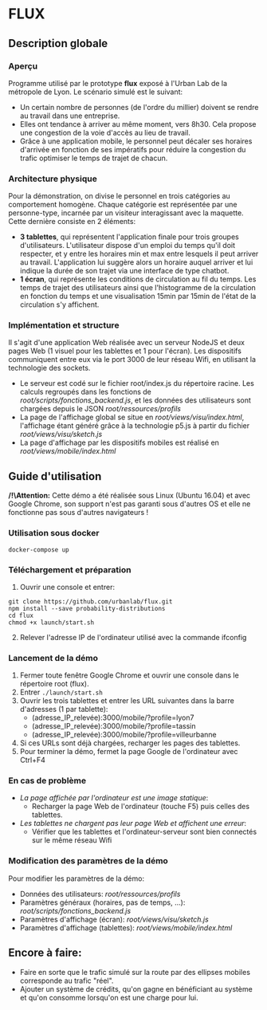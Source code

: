 # FLUX

## Description globale

### Aperçu
Programme utilisé par le prototype **flux** exposé à l'Urban Lab de la métropole de Lyon. Le scénario simulé est le suivant:
* Un certain nombre de personnes (de l'ordre du millier) doivent se rendre au travail dans une entreprise.
* Elles ont tendance à arriver au même moment, vers 8h30. Cela propose une congestion de la voie d'accès au lieu de travail.
* Grâce à une application mobile, le personnel peut décaler ses horaires d'arrivée en fonction de ses impératifs pour réduire la congestion du trafic optimiser le temps de trajet de chacun.

### Architecture physique
Pour la démonstration, on divise le personnel en trois catégories au comportement homogène. Chaque catégorie est représentée par une personne-type, incarnée par un visiteur interagissant avec la maquette. Cette dernière consiste en 2 éléments:
* **3 tablettes**, qui représentent l'application finale pour trois groupes d'utilisateurs. L'utilisateur dispose d'un emploi du temps qu'il doit respecter, et y entre les horaires min et max entre lesquels il peut arriver au travail. L'application lui suggère alors un horaire auquel arriver et lui indique la durée de son trajet via une interface de type chatbot.
* **1 écran**, qui représente les conditions de circulation au fil du temps. Les temps de trajet des utilisateurs ainsi que l'histogramme de la circulation en fonction du temps et une visualisation 15min par 15min de l'état de la circulation s'y affichent.

### Implémentation et structure
Il s'agit d'une application Web réalisée avec un serveur NodeJS et deux pages Web (1 visuel pour les tablettes et 1 pour l'écran). Les dispositifs communiquent entre eux via le port 3000 de leur réseau Wifi, en utilisant la technologie des sockets.

* Le serveur est codé sur le fichier root/index.js du répertoire racine. Les calculs regroupés dans les fonctions de *root/scripts/fonctions_backend.js*, et les données des utilisateurs sont chargées depuis le JSON *root/ressources/profils*
* La page de l'affichage global se situe en *root/views/visu/index.html*, l'affichage étant généré grâce à la technologie p5.js à partir du fichier *root/views/visu/sketch.js*
* La page d'affichage par les dispositifs mobiles est réalisé en *root/views/mobile/index.html*

## Guide d'utilisation

**/!\\Attention:** Cette démo a été réalisée sous Linux (Ubuntu 16.04) et avec Google Chrome, son support n'est pas garanti sous d'autres OS et elle ne fonctionne pas sous d'autres navigateurs !


### Utilisation sous docker

`docker-compose up`

### Téléchargement et préparation
1) Ouvrir une console et entrer:
```
git clone https://github.com/urbanlab/flux.git
npm install --save probability-distributions
cd flux
chmod +x launch/start.sh
```
2) Relever l'adresse IP de l'ordinateur utilisé avec la commande ifconfig

### Lancement de la démo
1) Fermer toute fenêtre Google Chrome et ouvrir une console dans le répertoire root (flux).
2) Entrer `./launch/start.sh`
3) Ouvrir les trois tablettes et entrer les URL suivantes dans la barre d'adresses (1 par tablette):
	* (adresse_IP_relevée):3000/mobile/?profile=lyon7
	* (adresse_IP_relevée):3000/mobile/?profile=tassin
	* (adresse_IP_relevée):3000/mobile/?profile=villeurbanne
4) Si ces URLs sont déjà chargées, recharger les pages des tablettes.
5) Pour terminer la démo, fermet la page Google de l'ordinateur avec Ctrl+F4

### En cas de problème
* *La page affichée par l'ordinateur est une image statique*:
  * Recharger la page Web de l'ordinateur (touche F5) puis celles des tablettes.
* *Les tablettes ne chargent pas leur page Web et affichent une erreur*:
  * Vérifier que les tablettes et l'ordinateur-serveur sont bien connectés sur le même réseau Wifi

### Modification des paramètres de la démo
Pour modifier les paramètres de la démo:
* Données des utilisateurs: *root/ressources/profils*
* Paramètres généraux (horaires, pas de temps, ...): *root/scripts/fonctions_backend.js*
* Paramètres d'affichage (écran): *root/views/visu/sketch.js*
* Paramètres d'affichage (tablettes): *root/views/mobile/index.html*

## Encore à faire:
* Faire en sorte que le trafic simulé sur la route par des ellipses mobiles corresponde au trafic "réel".
* Ajouter un système de crédits, qu'on gagne en bénéficiant au système et qu'on consomme lorsqu'on est une charge pour lui.
